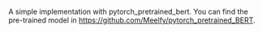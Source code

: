 A simple implementation with pytorch_pretrained_bert. You can find the pre-trained model in https://github.com/Meelfy/pytorch_pretrained_BERT.

